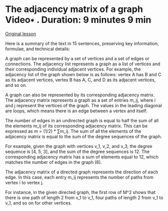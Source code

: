 # The adjacency matrix of a graph Video• . Duration: 9 minutes 9 min

[Original lesson](https://www.coursera.org/learn/uol-discrete-mathematics/lecture/GbYw5/the-adjacency-matrix-of-a-graph)

Here is a summary of the text in 15 sentences, preserving key information, formulae, and technical details:

A graph can be represented by a set of vertices and a set of edges or connections. The adjacency list represents a graph as a list of vertices and their corresponding individual adjacent vertices. For example, the adjacency list of the graph shown below is as follows: vertex A has B and C as its adjacent vertices, vertex B has A, C, and D as its adjacent vertices, and so on.

A graph can also be represented by its corresponding adjacency matrix. The adjacency matrix represents a graph as a set of entries m_ij, where i and j represent the vertices of the graph. The values in the leading diagonal are loops, which means there is an edge between a vertex and itself.

The number of edges in an undirected graph is equal to half the sum of all the elements m_ij of its corresponding adjacency matrix. This can be expressed as m = (1/2) * ∑m_ij. The sum of all the elements of the adjacency matrix is equal to the sum of the degree sequences of the graph.

For example, given the graph with vertices v_1, v_2, and v_3, the degree sequence is [4, 5, 3], and the sum of the degree sequences is 12. The corresponding adjacency matrix has a sum of elements equal to 12, which matches the number of edges in the graph (6).

The adjacency matrix of a directed graph represents the direction of each edge. In this case, each entry m_ij represents the number of paths from vertex i to vertex j.

For instance, in the given directed graph, the first row of M^2 shows that there is one path of length 2 from v_1 to v_1, four paths of length 2 from v_1 to v_1, and so on for other vertices.


